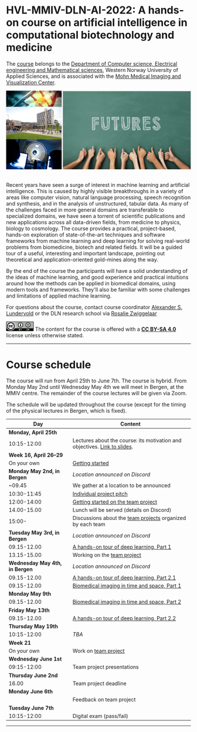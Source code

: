 # HVL-MMIV-DLN-AI-2022: A hands-on course on artificial intelligence in computational biotechnology and medicine 

The [course](https://www.digitallifenorway.org/research-school/events/2022-a-hands-on-introduction-to-artificial-intelligence.html) belongs to the [Department of Computer science, Electrical engineering and Mathematical sciences](https://www.hvl.no/en/about/management/faculty-of-engineering-and-science/department-of-computer-science-electrical-engineering-and-mathematical-sciences-ny-side), Western Norway University of Applied Sciences, and is associated with the [Mohn Medical Imaging and Visualization Center](https://mmiv.no/).

<div style="text-align:center"><img src="./assets/dln-ai_logo.png" width="600"></div> <br>


Recent years have seen a surge of interest in machine learning and artificial intelligence. This is caused by highly visible breakthroughs in a variety of areas like computer vision, natural language processing, speech recognition and synthesis, and in the analysis of unstructured, tabular data. As many of the challenges faced in more general domains are transferable to specialized domains, we have seen a torrent of scientific publications and new applications across all data-driven fields, from medicine to physics, biology to cosmology. The course provides a practical, project-based, hands-on exploration of state-of-the-art techniques and software frameworks from machine learning and deep learning for solving real-world problems from biomedicine, biotech and related fields. It will be a guided tour of a useful, interesting and important landscape, pointing out theoretical and application-oriented gold-mines along the way. 

By the end of the course the participants will have a solid understanding of the ideas of machine learning, and good experience and practical intuitions around how the methods can be applied in biomedical domains, using modern tools and frameworks. They'll also be familiar with some challenges and limitations of applied machine learning.

<!--Sign up for the course [here](https://www.survey-xact.no/LinkCollector?key=2LAGQW7TJ195).-->


For questions about the course, contact course coordinator [Alexander S. Lundervold](https://www.hvl.no/en/employee/?user=3610493) or the DLN research school via [Rosalie Zwiggelaar](mailto:rosalie.zwiggelaar@ntnu.no)



<img src="./assets/cc_by_sa.png" width="75"> The content for the course is offered with a <b><a href="http://creativecommons.org/licenses/by-sa/4.0">CC BY-SA 4.0</a></b> license unless otherwise stated.


______________________________________________________


# Course schedule

The course will run from April 25th to June 7th. The course is hybrid. From Monday 
May 2nd until Wednesday May 4th we will meet in Bergen, at the MMIV centre. The remainder of the course lectures will be given via Zoom. 

The schedule will be updated throughout the course (except for the timing of the 
physical lectures in Bergen, which is fixed).

| Day       |  Content
|------------|------------
|**Monday, April 25th**|                                                  
|10:15-12:00 | Lectures about the course: its motivation and objectives. [Link to slides](https://docs.google.com/presentation/d/e/2PACX-1vScKhVvck2fd3jUY_Z8N6r7xm5uPuDfjlsCAGLBxer2N16iHTXccSa19frHp9FTPPJx5ZPR6QjHRbfx/pub?start=false&loop=false&delayms=3000).
|**Week 16, April 26&ndash;29**|                                                
|On your own | [Getting started](0-getting_started)
|**Monday May 2nd, in Bergen**| _Location announced on Discord_                                              
|~09.45| We gather at a location to be announced 
|10:30-11:45 | [Individual project pitch](project_pitch) 
|12:00-14:00 | [Getting started on the team project](team_project)                                                  
|14.00-15.00 | Lunch will be served (details on Discord)                                                 
|15:00-| Discussions about the [team projects](team_project) organized by each team 
|**Tuesday May 3rd, in Bergen**| _Location announced on Discord_  
|09.15-12.00 | [A hands-on tour of deep learning, Part 1](1-deep_learning) 
|13.15-15.00 | Working on the [team project](team_project)                                                  
|**Wednesday May 4th, in Bergen**| _Location announced on Discord_  
|09.15-12.00 | [A hands-on tour of deep learning, Part 2.1](1-deep_learning)  
|09.15-12.00 | [Biomedical imaging in time and space, Part 1](2-biomedical_imaging)  
|**Monday May 9th** | 
|09.15-12.00 | [Biomedical imaging in time and space, Part 2](2-biomedical_imaging) 
|**Friday May 13th** | 
|09.15-12.00 | [A hands-on tour of deep learning, Part 2.2](1-deep_learning) 
|**Thursday May 19th**|                                                  
|10:15-12:00 | _TBA_|
|**Week 21**|                                                  
|On your own | Work on [team project](team_project)
|**Wednesday June 1st**|                                                  
|09:15-12:00 | Team project presentations 
|**Thursday June 2nd**|                                                  
|16.00 | Team project deadline 
|**Monday June 6th**|                                                  
| | Feedback on team project
|**Tuesday June 7th**|                                                  
|10:15-12:00 | Digital exam (pass/fail)


______________________________________________________
